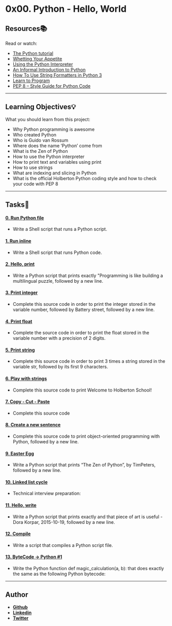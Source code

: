 # 0x00. Python - Hello, World

## Resources:books:
Read or watch:
* [The Python tutorial](https://intranet.hbtn.io/rltoken/fX5geNeDFcCtootbB_MqCQ)
* [Whetting Your Appetite](https://intranet.hbtn.io/rltoken/JnsZOCXrWDkZn6iMo1uuFg)
* [Using the Python Interpreter](https://intranet.hbtn.io/rltoken/AejXr_G-d8CSITEtpvwpRg)
* [An Informal Introduction to Python](https://intranet.hbtn.io/rltoken/lUBuPMNcox9EqJ1Q3oVesQ)
* [How To Use String Formatters in Python 3](https://intranet.hbtn.io/rltoken/z6mk3Yep2tJVSF6KsBAYrg)
* [Learn to Program](https://intranet.hbtn.io/rltoken/gYgGXOth8N16KjUpXgO1uQ)
* [PEP 8 – Style Guide for Python Code](https://intranet.hbtn.io/rltoken/BMIjFOY7HvWHSjHfNrkzPg)

---
## Learning Objectives:bulb:
What you should learn from this project:

* Why Python programming is awesome
* Who created Python
* Who is Guido van Rossum
* Where does the name ‘Python’ come from
* What is the Zen of Python
* How to use the Python interpreter
* How to print text and variables using print
* How to use strings
* What are indexing and slicing in Python
* What is the official Holberton Python coding style and how to check your code with PEP 8

---

## Tasks:pencil:

#### [0. Run Python file](./0-run)
* Write a Shell script that runs a Python script.


#### [1. Run inline](./1-run_inline)
* Write a Shell script that runs Python code.


#### [2. Hello, print](./2-print.py)
* Write a Python script that prints exactly "Programming is like building a multilingual puzzle, followed by a new line.


#### [3. Print integer](./3-print_number.py)
* Complete this source code in order to print the integer stored in the variable number, followed by Battery street, followed by a new line.


#### [4. Print float](./4-print_float.py)
* Complete the source code in order to print the float stored in the variable number with a precision of 2 digits.


#### [5. Print string](./5-print_string.py)
* Complete this source code in order to print 3 times a string stored in the variable str, followed by its first 9 characters.


#### [6. Play with strings](./6-concat.py)
* Complete this source code to print Welcome to Holberton School!


#### [7. Copy - Cut - Paste](./7-edges.py)
* Complete this source code


#### [8. Create a new sentence](./8-concat_edges.py)
* Complete this source code to print object-oriented programming with Python, followed by a new line.


#### [9. Easter Egg](./9-easter_egg.py)
* Write a Python script that prints “The Zen of Python”, by TimPeters, followed by a new line.


#### [10. Linked list cycle](./10-check_cycle.c)
* Technical interview preparation: 


#### [11. Hello, write](./100-write.py)
* Write a Python script that prints exactly and that piece of art is useful - Dora Korpar, 2015-10-19, followed by a new line.


#### [12. Compile](./101-compile)
* Write a script that compiles a Python script file.


#### [13. ByteCode -> Python #1](./102-magic_calculation.py)
* Write the Python function def magic_calculation(a, b): that does exactly the same as the following Python bytecode:

---

## Author

* [**Github**](https://github.com/aarizat)
* [**Linkedin**](https://www.linkedin.com/in/aarizatr/)
* [**Twitter**](https://twitter.com/aarizatr)
